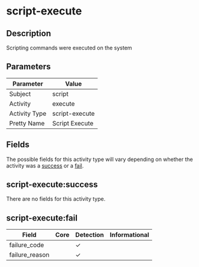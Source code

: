 script-execute
==============

Description
-----------
Scripting commands were executed on the system

Parameters
----------
| Parameter     | Value          |
| ------------- | -------------- |
| Subject       | script         |
| Activity      | execute        |
| Activity Type | script-execute |
| Pretty Name   | Script Execute |


Fields
------

The possible fields for this activity type will vary depending on whether the activity was a [success](#script-executesuccess) or a [fail](#script-executefail).


script-execute:success
----------------------

There are no fields for this activity type.


script-execute:fail
-------------------

| Field          | Core | Detection | Informational |
| -------------- | ---- | --------- | ------------- |
| failure_code   |      | &#10003;  |               |
| failure_reason |      | &#10003;  |               |